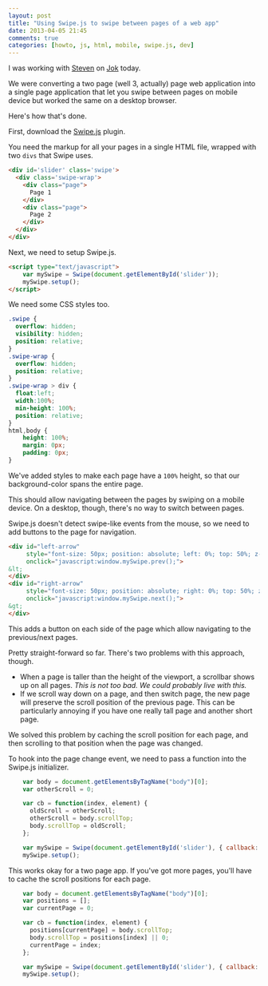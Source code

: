 ```yaml
---
layout: post
title: "Using Swipe.js to swipe between pages of a web app"
date: 2013-04-05 21:45
comments: true
categories: [howto, js, html, mobile, swipe.js, dev]
---
```


I was working with [Steven](http://deobald.ca/) on [Jok](http://github.com/deobald/jok) today.

We were converting a two page (well 3, actually) page web application into a single page application that let you swipe between pages on mobile device but worked the same on a desktop browser.

Here's how that's done.

First, download the [Swipe.js](http://swipejs.com/) plugin.

You need the markup for all your pages in a single HTML file, wrapped with two `divs` that Swipe uses.

```html
<div id='slider' class='swipe'>
  <div class='swipe-wrap'>
    <div class="page">
      Page 1
    </div>
    <div class="page">
      Page 2
    </div>
  </div>
</div>
```

Next, we need to setup Swipe.js.

```html
<script type="text/javascript">
    var mySwipe = Swipe(document.getElementById('slider'));
    mySwipe.setup();
</script>
```

We need some CSS styles too.

```css
.swipe {
  overflow: hidden;
  visibility: hidden;
  position: relative;
}
.swipe-wrap {
  overflow: hidden;
  position: relative;
}
.swipe-wrap > div {
  float:left;
  width:100%;
  min-height: 100%;
  position: relative;
}
html,body {
    height: 100%;
    margin: 0px;
    padding: 0px;
}
```

We've added styles to make each page have a `100%` height, so that our background-color spans the entire page.

This should allow navigating between the pages by swiping on a mobile device.
On a desktop, though, there's no way to switch between pages.

Swipe.js doesn't detect swipe-like events from the mouse, so we need to add buttons to the page for navigation.

```html
<div id="left-arrow"
     style="font-size: 50px; position: absolute; left: 0%; top: 50%; z-index: 1000;"
     onclick="javascript:window.mySwipe.prev();">
&lt;
</div>
<div id="right-arrow"
     style="font-size: 50px; position: absolute; right: 0%; top: 50%; z-index: 1000;"
     onclick="javascript:window.mySwipe.next();">
&gt;
</div>
```

This adds a button on each side of the page which allow navigating to the previous/next pages.

Pretty straight-forward so far. There's two problems with this approach, though.

- When a page is taller than the height of the viewport, a scrollbar shows up on all pages.
  *This is not too bad. We could probably live with this.*
- If we scroll way down on a page, and then switch page, the new page will preserve the scroll position of the previous page. This can be particularly annoying if you have one really tall page and another short page.

We solved this problem by caching the scroll position for each page, and then scrolling to that position when the page was changed.


To hook into the page change event, we need to pass a function into the Swipe.js initializer.

```javascript
    var body = document.getElementsByTagName("body")[0];
    var otherScroll = 0;

    var cb = function(index, element) {
      oldScroll = otherScroll;
      otherScroll = body.scrollTop;
      body.scrollTop = oldScroll;
    };

    var mySwipe = Swipe(document.getElementById('slider'), { callback: cb });
    mySwipe.setup();
```

This works okay for a two page app. If you've got more pages, you'll have to cache the scroll positions for each page.

```javascript
    var body = document.getElementsByTagName("body")[0];
    var positions = [];
    var currentPage = 0;

    var cb = function(index, element) {
      positions[currentPage] = body.scrollTop;
      body.scrollTop = positions[index] || 0;
      currentPage = index;
    };

    var mySwipe = Swipe(document.getElementById('slider'), { callback: cb });
    mySwipe.setup();
```
